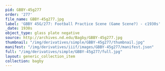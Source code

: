 ```yaml
---
pid: GBBY-45g277
order: '277'
file_name: GBBY-45g277.jpg
label: 'GBBY 45G/277: Football Practice Scene (Game Scene?) - c1930s'
_date: 1930s
object_type: glass plate negative
source: http://archives.nd.edu/Bagby/GBBY-45g277.jpg
thumbnail: "/img/derivatives/simple/GBBY-45g277/thumbnail.jpg"
manifest: "/img/derivatives/iiif/images/GBBY-45g277/manifest.json"
full: "/img/derivatives/simple/GBBY-45g277/full.jpg"
layout: generic_collection_item
collection: bagby
---
```

